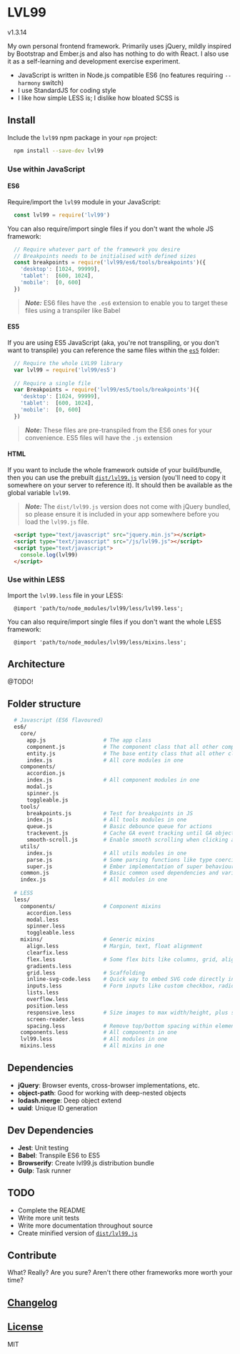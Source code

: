 # LVL99

v1.3.14

My own personal frontend framework. Primarily uses jQuery, mildly inspired by Bootstrap and Ember.js and also has
nothing to do with React. I also use it as a self-learning and development exercise experiment.

* JavaScript is written in Node.js compatible ES6 (no features requiring `--harmony` switch)
* I use StandardJS for coding style
* I like how simple LESS is; I dislike how bloated SCSS is


## Install

Include the `lvl99` npm package in your `npm` project: 

```bash
  npm install --save-dev lvl99
```


### Use within JavaScript

#### ES6

Require/import the `lvl99` module in your JavaScript:

```javascript
  const lvl99 = require('lvl99')
```

You can also require/import single files if you don't want the whole JS framework:

```javascript
  // Require whatever part of the framework you desire
  // Breakpoints needs to be initialised with defined sizes
  const breakpoints = require('lvl99/es6/tools/breakpoints')({
    'desktop': [1024, 99999],
    'tablet':  [600, 1024],
    'mobile':  [0, 600]
  })
```

> ***Note:*** ES6 files have the `.es6` extension to enable you to target these files using a transpiler like Babel


#### ES5

If you are using ES5 JavaScript (aka, you're not transpiling, or you don't want to transpile) you can reference the same
files within the [`es5`](es5) folder:

```javascript
  // Require the whole LVL99 library
  var lvl99 = require('lvl99/es5')
  
  // Require a single file
  var Breakpoints = require('lvl99/es5/tools/breakpoints')({
    'desktop': [1024, 99999],
    'tablet':  [600, 1024],
    'mobile':  [0, 600]
  })
```

> ***Note:*** These files are pre-transpiled from the ES6 ones for your convenience. ES5 files will have the `.js`
> extension


#### HTML

If you want to include the whole framework outside of your build/bundle, then you can use the prebuilt
[`dist/lvl99.js`](dist/lvl99.js) version (you'll need to copy it somewhere on your server to reference it). It should
then be available as the global variable `lvl99`. 

> ***Note:*** The `dist/lvl99.js` version does not come with jQuery bundled, so please ensure it is included in your
> app somewhere before you load the `lvl99.js` file.

```html
  <script type="text/javascript" src="jquery.min.js"></script>
  <script type="text/javascript" src="/js/lvl99.js"></script>
  <script type="text/javascript">
    console.log(lvl99)
  </script>
```


### Use within LESS

Import the `lvl99.less` file in your LESS:

```less
  @import 'path/to/node_modules/lvl99/less/lvl99.less';
```

You can also require/import single files if you don't want the whole LESS framework:

```less
  @import 'path/to/node_modules/lvl99/less/mixins.less';
```


## Architecture

@TODO!


## Folder structure

```bash
  # Javascript (ES6 flavoured)
  es6/
    core/
      app.js                  # The app class 
      component.js            # The component class that all other components inherit
      entity.js               # The base entity class that all other classes inherit from
      index.js                # All core modules in one
    components/
      accordion.js
      index.js                # All component modules in one
      modal.js
      spinner.js 
      toggleable.js 
    tools/
      breakpoints.js          # Test for breakpoints in JS
      index.js                # All tools modules in one
      queue.js                # Basic debounce queue for actions
      trackevent.js           # Cache GA event tracking until GA object loaded
      smooth-scroll.js        # Enable smooth scrolling when clicking anchor links
    utils/
      index.js                # All utils modules in one
      parse.js                # Some parsing functions like type coercion, etc.
      super.js                # Ember implementation of super behaviour
    common.js                 # Basic common used dependencies and variables
    index.js                  # All modules in one
    
  # LESS
  less/
    components/               # Component mixins
      accordion.less 
      modal.less
      spinner.less
      toggleable.less
    mixins/                   # Generic mixins
      align.less              # Margin, text, float alignment
      clearfix.less
      flex.less               # Some flex bits like columns, grid, alignment, etc.
      gradients.less
      grid.less               # Scaffolding
      inline-svg-code.less    # Quick way to embed SVG code directly in CSS
      inputs.less             # Form inputs like custom checkbox, radio, switch
      lists.less
      overflow.less
      position.less         
      responsive.less         # Size images to max width/height, plus show/hide elements based on breakpoints
      screen-reader.less
      spacing.less            # Remove top/bottom spacing within elements
    components.less           # All components in one
    lvl99.less                # All modules in one
    mixins.less               # All mixins in one
```


## Dependencies

* **jQuery**: Browser events, cross-browser implementations, etc.
* **object-path**: Good for working with deep-nested objects
* **lodash.merge**: Deep object extend
* **uuid**: Unique ID generation


## Dev Dependencies

* **Jest**: Unit testing
* **Babel**: Transpile ES6 to ES5
* **Browserify**: Create lvl99.js distribution bundle
* **Gulp**: Task runner


## TODO

* Complete the README
* Write more unit tests
* Write more documentation throughout source
* Create minified version of [`dist/lvl99.js`](dist/lvl99.js)


## Contribute

What? Really? Are you sure? Aren't there other frameworks more worth your time?


## [Changelog](CHANGELOG.md)

## [License](LICENSE.md)

MIT
